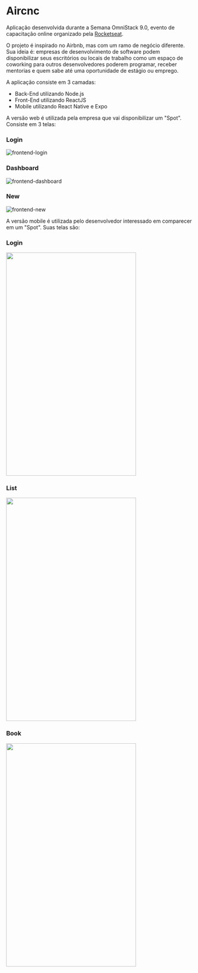 # Aircnc

Aplicação desenvolvida durante a Semana OmniStack 9.0, evento de capacitação online organizado pela [Rocketseat](https://rocketseat.com.br).

O projeto é inspirado no Airbnb, mas com um ramo de negócio diferente. Sua ideia é: empresas de desenvolvimento de software podem disponibilizar seus escritórios ou locais de trabalho como um espaço de coworking para outros desenvolvedores poderem programar, receber mentorias e quem sabe até uma oportunidade de estágio ou emprego.

A aplicação consiste em 3 camadas:
- Back-End utilizando Node.js
- Front-End utilizando ReactJS
- Mobile utilizando React Native e Expo

A versão web é utilizada pela empresa que vai disponibilizar um "Spot". Consiste em 3 telas:

### Login
![frontend-login](https://user-images.githubusercontent.com/11603445/66359998-b0d5ca80-e94f-11e9-92b3-1bb078264691.png)

### Dashboard
![frontend-dashboard](https://user-images.githubusercontent.com/11603445/66360044-f09cb200-e94f-11e9-8cc3-1ae17cdb4716.png)

### New
![frontend-new](https://user-images.githubusercontent.com/11603445/66360103-2a6db880-e950-11e9-8499-f241593e0478.png)

A versão mobile é utilizada pelo desenvolvedor interessado em comparecer em um "Spot". Suas telas são:

### Login
<img src="https://user-images.githubusercontent.com/11603445/66360344-28582980-e951-11e9-95a0-d5a63504aeae.jpeg" width="350" height="600">

### List
<img src="https://user-images.githubusercontent.com/11603445/66360349-2c844700-e951-11e9-815f-c0dd5bed93af.jpeg" width="350" height="600">

### Book
<img src="https://user-images.githubusercontent.com/11603445/66360355-3148fb00-e951-11e9-9edb-5a5a48a63269.jpeg" width="350" height="600">

<!---
# Instruções de execução
1) Clonar o repositório (git clone URL)
2) cd aircnc
3) cd backend
4) yarn install
5) yarn dev
6) Abrir nova aba do terminal
7) cd ..
8) cd frontend
9) yarn install
10) yarn start
11) Abrir nova aba do terminal
12) cd ..
13) cd mobile
14) yarn install
15) yarn start
-->
